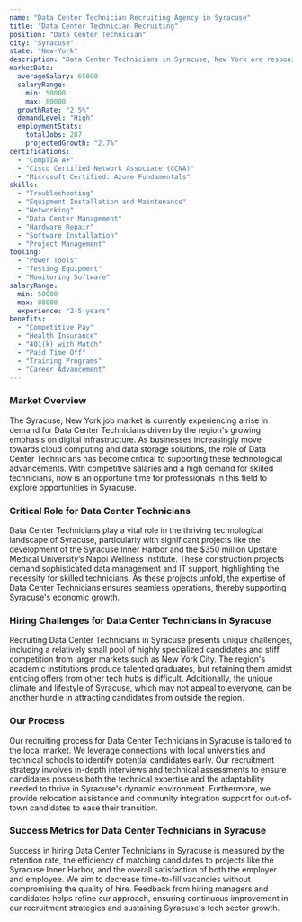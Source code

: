 ```yaml
---
name: "Data Center Technician Recruiting Agency in Syracuse"
title: "Data Center Technician Recruiting"
position: "Data Center Technician"
city: "Syracuse"
state: "New-York"
description: "Data Center Technicians in Syracuse, New York are responsible for the daily operations and maintenance of data center servers and network equipment."
marketData:
  averageSalary: 65000
  salaryRange:
    min: 50000
    max: 80000
  growthRate: "2.5%"
  demandLevel: "High"
  employmentStats:
    totalJobs: 287
    projectedGrowth: "2.7%"
certifications:
  - "CompTIA A+"
  - "Cisco Certified Network Associate (CCNA)"
  - "Microsoft Certified: Azure Fundamentals"
skills:
  - "Troubleshooting"
  - "Equipment Installation and Maintenance"
  - "Networking"
  - "Data Center Management"
  - "Hardware Repair"
  - "Software Installation"
  - "Project Management"
tooling:
  - "Power Tools"
  - "Testing Equipment"
  - "Monitoring Software"
salaryRange:
  min: 50000
  max: 80000
  experience: "2-5 years"
benefits:
  - "Competitive Pay"
  - "Health Insurance"
  - "401(k) with Match"
  - "Paid Time Off"
  - "Training Programs"
  - "Career Advancement"
---
```


### Market Overview
The Syracuse, New York job market is currently experiencing a rise in demand for Data Center Technicians driven by the region's growing emphasis on digital infrastructure. As businesses increasingly move towards cloud computing and data storage solutions, the role of Data Center Technicians has become critical to supporting these technological advancements. With competitive salaries and a high demand for skilled technicians, now is an opportune time for professionals in this field to explore opportunities in Syracuse.

### Critical Role for Data Center Technicians
Data Center Technicians play a vital role in the thriving technological landscape of Syracuse, particularly with significant projects like the development of the Syracuse Inner Harbor and the $350 million Upstate Medical University’s Nappi Wellness Institute. These construction projects demand sophisticated data management and IT support, highlighting the necessity for skilled technicians. As these projects unfold, the expertise of Data Center Technicians ensures seamless operations, thereby supporting Syracuse's economic growth.

### Hiring Challenges for Data Center Technicians in Syracuse
Recruiting Data Center Technicians in Syracuse presents unique challenges, including a relatively small pool of highly specialized candidates and stiff competition from larger markets such as New York City. The region's academic institutions produce talented graduates, but retaining them amidst enticing offers from other tech hubs is difficult. Additionally, the unique climate and lifestyle of Syracuse, which may not appeal to everyone, can be another hurdle in attracting candidates from outside the region.

### Our Process
Our recruiting process for Data Center Technicians in Syracuse is tailored to the local market. We leverage connections with local universities and technical schools to identify potential candidates early. Our recruitment strategy involves in-depth interviews and technical assessments to ensure candidates possess both the technical expertise and the adaptability needed to thrive in Syracuse's dynamic environment. Furthermore, we provide relocation assistance and community integration support for out-of-town candidates to ease their transition.

### Success Metrics for Data Center Technicians in Syracuse
Success in hiring Data Center Technicians in Syracuse is measured by the retention rate, the efficiency of matching candidates to projects like the Syracuse Inner Harbor, and the overall satisfaction of both the employer and employee. We aim to decrease time-to-fill vacancies without compromising the quality of hire. Feedback from hiring managers and candidates helps refine our approach, ensuring continuous improvement in our recruitment strategies and sustaining Syracuse's tech sector growth.